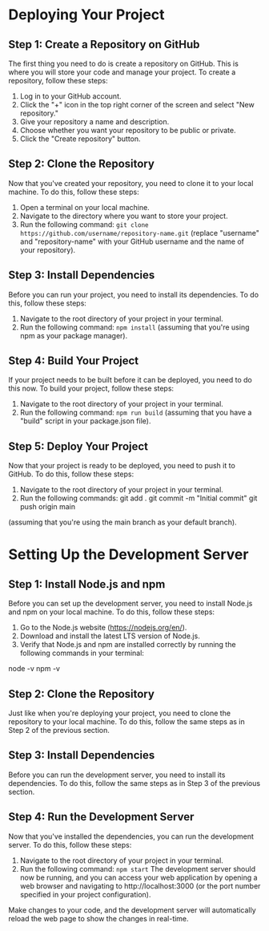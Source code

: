 # Deploying Your Project

## Step 1: Create a Repository on GitHub
The first thing you need to do is create a repository on GitHub. This is where you will store your code and manage your project. To create a repository, follow these steps:

1. Log in to your GitHub account.
2. Click the "+" icon in the top right corner of the screen and select "New repository."
3. Give your repository a name and description.
4. Choose whether you want your repository to be public or private.
5. Click the "Create repository" button.

## Step 2: Clone the Repository
Now that you've created your repository, you need to clone it to your local machine. To do this, follow these steps:

1. Open a terminal on your local machine.
2. Navigate to the directory where you want to store your project.
3. Run the following command: `git clone https://github.com/username/repository-name.git` (replace "username" and "repository-name" with your GitHub username and the name of your repository).

## Step 3: Install Dependencies
Before you can run your project, you need to install its dependencies. To do this, follow these steps:

1. Navigate to the root directory of your project in your terminal.
2. Run the following command: `npm install` (assuming that you're using npm as your package manager).

## Step 4: Build Your Project
If your project needs to be built before it can be deployed, you need to do this now. To build your project, follow these steps:
1. Navigate to the root directory of your project in your terminal.
2. Run the following command: `npm run build` (assuming that you have a "build" script in your package.json file).

## Step 5: Deploy Your Project
Now that your project is ready to be deployed, you need to push it to GitHub. To do this, follow these steps:

1. Navigate to the root directory of your project in your terminal.
2. Run the following commands:
git add .
git commit -m "Initial commit"
git push origin main

(assuming that you're using the main branch as your default branch).

# Setting Up the Development Server

## Step 1: Install Node.js and npm
Before you can set up the development server, you need to install Node.js and npm on your local machine. To do this, follow these steps:

1. Go to the Node.js website (https://nodejs.org/en/).
2. Download and install the latest LTS version of Node.js.
3. Verify that Node.js and npm are installed correctly by running the following commands in your terminal:

node -v
npm -v

## Step 2: Clone the Repository
Just like when you're deploying your project, you need to clone the repository to your local machine. To do this, follow the same steps as in Step 2 of the previous section.

## Step 3: Install Dependencies
Before you can run the development server, you need to install its dependencies. To do this, follow the same steps as in Step 3 of the previous section.

## Step 4: Run the Development Server
Now that you've installed the dependencies, you can run the development server. To do this, follow these steps:

1. Navigate to the root directory of your project in your terminal.
2. Run the following command: `npm start`
The development server should now be running, and you can access your web application by opening a web browser and navigating to http://localhost:3000 (or the port number specified in your project configuration).

Make changes to your code, and the development server will automatically reload the web page to show the changes in real-time.
